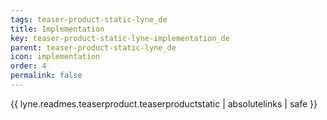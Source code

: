 ```yaml
---
tags: teaser-product-static-lyne_de
title: Implementation
key: teaser-product-static-lyne-implementation_de
parent: teaser-product-static-lyne_de
icon: implementation
order: 4
permalink: false  
---
```

{{ lyne.readmes.teaserproduct.teaserproductstatic | absolutelinks | safe }}


